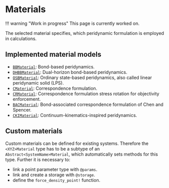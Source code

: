 # Materials

!!! warning "Work in progress"
    This page is currently worked on.

The selected material specifies, which peridynamic formulation is employed in calculations.

## Implemented material models

- [`BBMaterial`](@ref): Bond-based peridynamics.
- [`DHBBMaterial`](@ref): Dual-horizon bond-based peridynamics.
- [`OSBMaterial`](@ref): Ordinary state-based peridynamics, also called linear peridynamic solid (LPS).
- [`CMaterial`](@ref): Correspondence formulation.
- [`CRMaterial`](@ref): Correspondence formulation stress rotation for objectivity enforcement.
- [`BACMaterial`](@ref): Bond-associated correspondence formulation of Chen and Spencer.
- [`CKIMaterial`](@ref): Continuum-kinematics-inspired peridynamics.

## Custom materials

Custom materials can be defined for existing systems.
Therefore the `<XYZ>Material` type has to be a subtype of an `Abstract<SystemName>Material`, which automatically sets methods for this type.
Further it is necessary to: 
- link a point parameter type with `@params`.
- link and create a storage with `@storage`.
- define the `force_density_point!` function.
